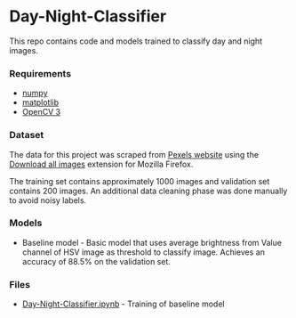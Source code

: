 # Day-Night-Classifier
This repo contains code and models trained to classify day and night images.

### Requirements
- [numpy](https://pypi.org/project/numpy/)
- [matplotlib](https://pypi.org/project/matplotlib/)
- [OpenCV 3](https://pypi.org/project/opencv-python/3.4.9.31/)

### Dataset
The data for this project was scraped from [Pexels website](https://www.pexels.com/) using the [Download all images](https://addons.mozilla.org/en-US/firefox/addon/save-all-images-webextension/) extension for Mozilla Firefox.

The training set contains approximately 1000 images and validation set contains 200 images. An additional data cleaning phase was done manually to avoid noisy labels.

### Models
- Baseline model - Basic model that uses average brightness from Value channel of HSV image as threshold to classify image. Achieves an accuracy of 88.5% on the validation set.

### Files
- [Day-Night-Classifier.ipynb](https://github.com/amolmzope/Day-Night-Classifier/blob/main/Day%26Night%20Classifier.ipynb) - Training of baseline model
